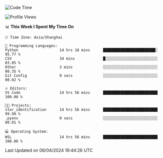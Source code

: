 <!--START_SECTION:waka-->
![Code Time](http://img.shields.io/badge/Code%20Time-1%2C602%20hrs%2033%20mins-blue)

![Profile Views](http://img.shields.io/badge/Profile%20Views-0-blue)

📊 **This Week I Spent My Time On** 

```text
🕑︎ Time Zone: Asia/Shanghai

💬 Programming Languages: 
Python                   14 hrs 18 mins      ████████████████████████░   95.77 % 
CSV                      34 mins             █░░░░░░░░░░░░░░░░░░░░░░░░   03.85 % 
Other                    3 mins              ░░░░░░░░░░░░░░░░░░░░░░░░░   00.35 % 
Git Config               0 secs              ░░░░░░░░░░░░░░░░░░░░░░░░░   00.02 % 

🔥 Editors: 
VS Code                  14 hrs 56 mins      █████████████████████████   100.00 % 

🐱‍💻 Projects: 
star_identification      14 hrs 56 mins      █████████████████████████   99.99 % 
.pyenv                   0 secs              ░░░░░░░░░░░░░░░░░░░░░░░░░   00.01 % 

💻 Operating System: 
WSL                      14 hrs 56 mins      █████████████████████████   100.00 % 
```


 Last Updated on 06/04/2024 19:44:26 UTC
<!--END_SECTION:waka-->